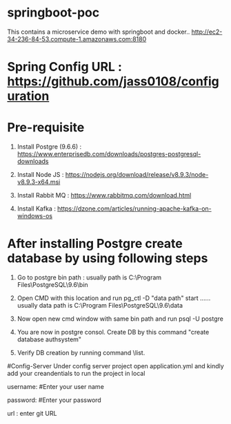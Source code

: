 # springboot-poc
This contains a microservice demo with springboot and docker..
http://ec2-34-236-84-53.compute-1.amazonaws.com:8180

# Spring Config URL : https://github.com/jass0108/configuration

# Pre-requisite
1) Install Postgre (9.6.6) : https://www.enterprisedb.com/downloads/postgres-postgresql-downloads

2) Install Node JS : https://nodejs.org/download/release/v8.9.3/node-v8.9.3-x64.msi

3) Install Rabbit MQ : https://www.rabbitmq.com/download.html

4) Install Kafka : https://dzone.com/articles/running-apache-kafka-on-windows-os


# After installing Postgre create database by using following steps
1) Go to postgre bin path : usually path is C:\Program Files\PostgreSQL\9.6\bin

2) Open CMD with this location and run pg_ctl -D "data path" start ...... usually data path is C:\Program Files\PostgreSQL\9.6\data

3) Now open new cmd window with same bin path and run psql -U postgre

4) You are now in postgre consol. Create DB by this command "create database authsystem"

5) Verify DB creation by running command \list.

#Config-Server
Under config server project open application.yml and kindly add your creandentials to run the project in local

username: #Enter your user name

password: #Enter your password 

url : enter git URL



